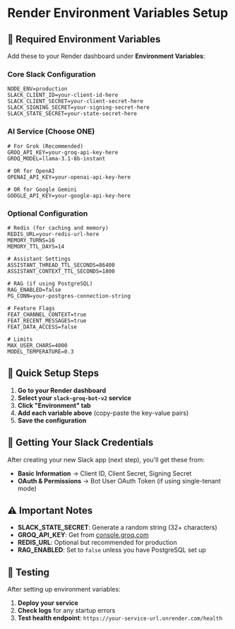 # Render Environment Variables Setup

## 🔧 Required Environment Variables

Add these to your Render dashboard under **Environment Variables**:

### Core Slack Configuration
```
NODE_ENV=production
SLACK_CLIENT_ID=your-client-id-here
SLACK_CLIENT_SECRET=your-client-secret-here
SLACK_SIGNING_SECRET=your-signing-secret-here
SLACK_STATE_SECRET=your-state-secret-here
```

### AI Service (Choose ONE)
```
# For Grok (Recommended)
GROQ_API_KEY=your-groq-api-key-here
GROQ_MODEL=llama-3.1-8b-instant

# OR for OpenAI
OPENAI_API_KEY=your-openai-api-key-here

# OR for Google Gemini
GOOGLE_API_KEY=your-google-api-key-here
```

### Optional Configuration
```
# Redis (for caching and memory)
REDIS_URL=your-redis-url-here
MEMORY_TURNS=16
MEMORY_TTL_DAYS=14

# Assistant Settings
ASSISTANT_THREAD_TTL_SECONDS=86400
ASSISTANT_CONTEXT_TTL_SECONDS=1800

# RAG (if using PostgreSQL)
RAG_ENABLED=false
PG_CONN=your-postgres-connection-string

# Feature Flags
FEAT_CHANNEL_CONTEXT=true
FEAT_RECENT_MESSAGES=true
FEAT_DATA_ACCESS=false

# Limits
MAX_USER_CHARS=4000
MODEL_TEMPERATURE=0.3
```

## 🚀 Quick Setup Steps

1. **Go to your Render dashboard**
2. **Select your `slack-groq-bot-v2` service**
3. **Click "Environment" tab**
4. **Add each variable above** (copy-paste the key-value pairs)
5. **Save the configuration**

## 🔑 Getting Your Slack Credentials

After creating your new Slack app (next step), you'll get these from:
- **Basic Information** → Client ID, Client Secret, Signing Secret
- **OAuth & Permissions** → Bot User OAuth Token (if using single-tenant mode)

## ⚠️ Important Notes

- **SLACK_STATE_SECRET**: Generate a random string (32+ characters)
- **GROQ_API_KEY**: Get from [console.groq.com](https://console.groq.com)
- **REDIS_URL**: Optional but recommended for production
- **RAG_ENABLED**: Set to `false` unless you have PostgreSQL set up

## 🧪 Testing

After setting up environment variables:
1. **Deploy your service**
2. **Check logs** for any startup errors
3. **Test health endpoint**: `https://your-service-url.onrender.com/health`


